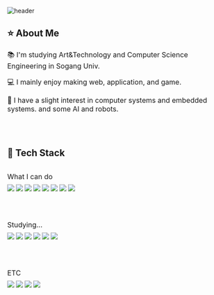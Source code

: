 <div>
  
  <!--Header-->
  ![header](https://capsule-render.vercel.app/api?type=venom&color=FFFCC6&height=300&section=header&text=hello%20-%20ovo-nl-i'm%20hyo&fontSize=40&fontColor=333333)

</div>

<div>
  <!--Body-->
  
  ## ⭐️ About Me
  <p style="font-size: 16px; font-weight: normal;">📚 I'm studying Art&Technology and Computer Science Engineering in Sogang Univ.</p>
  <p style="font-size: 16px; font-weight: normal;">💻 I mainly enjoy making web, application, and game.</p>
  <p style="font-size: 16px; font-weight: normal;">🔧 I have a slight interest in computer systems and embedded systems. and some AI and robots.</p>
  <br/>
  <br/>

  ## 🌟 Tech Stack
  <!-- What I can do -->
  <p style="font-size: 16px; font-weight: normal; margin-top: 32px; margin-bottom: 8px;">What I can do</p>
  
  <!-- 배지들 -->
  <img src="https://img.shields.io/badge/C-A8B9CC?style=flat-square&logo=C&logoColor=black"/>
  <img src="https://img.shields.io/badge/C++-00599C?style=flat-square&logo=C%2B%2B&logoColor=white"/>
  <img src="https://img.shields.io/badge/C%23-239120?style=flat-square&logo=C%20Sharp&logoColor=white"/>
  <img src="https://img.shields.io/badge/Java-007396?style=flat-square&logo=OpenJDK&logoColor=white"/>
  <img src="https://img.shields.io/badge/Python-3776AB?style=flat-square&logo=Python&logoColor=white"/>
  <img src="https://img.shields.io/badge/Unity-000000?style=flat-square&logo=Unity&logoColor=white"/>
  <img src="https://img.shields.io/badge/Oculus-1C1E20?style=flat-square&logo=Oculus&logoColor=white"/>
  <img src="https://img.shields.io/badge/Android%20Studio-3DDC84?style=flat-square&logo=android-studio&logoColor=white"/>
  
  <!-- 다음 제목 전 여백 -->
  <div style="height: 32px;"></div>
  
  <!-- Studying -->
  <p style="font-size: 16px; font-weight: normal; margin-top: 32px; margin-bottom: 8px;">Studying...</p>
  
  <!-- 배지들 -->
  <img src="https://img.shields.io/badge/JavaScript-F7DF1E?style=flat-square&logo=JavaScript&logoColor=black"/>
  <img src="https://img.shields.io/badge/HTML5-E34F26?style=flat-square&logo=HTML5&logoColor=white"/>
  <img src="https://img.shields.io/badge/CSS3-1572B6?style=flat-square&logo=CSS3&logoColor=white"/>
  <img src="https://img.shields.io/badge/Spring-6DB33F?style=flat-square&logo=Spring&logoColor=white"/>
  <img src="https://img.shields.io/badge/Kotlin-7F52FF?style=flat-square&logo=Kotlin&logoColor=white"/>
  <img src="https://img.shields.io/badge/XML-FF6600?style=flat-square&logo=XML&logoColor=white"/>
  
  <!-- 다음 제목 전 여백 -->
  <div style="height: 32px;"></div>
  
  <!-- ETC -->
  <p style="font-size: 16px; font-weight: normal; margin-top: 32px; margin-bottom: 8px;">ETC</p>
  
  <!-- 배지들 -->
  <img src="https://img.shields.io/badge/Photoshop-31A8FF?style=flat-square&logo=Adobe%20Photoshop&logoColor=white"/>
  <img src="https://img.shields.io/badge/Illustrator-FF9A00?style=flat-square&logo=Adobe%20Illustrator&logoColor=white"/>
  <img src="https://img.shields.io/badge/Premiere%20Pro-9999FF?style=flat-square&logo=Adobe%20Premiere%20Pro&logoColor=white"/>
  <img src="https://img.shields.io/badge/Blender-F5792A?style=flat-square&logo=Blender&logoColor=white"/>

